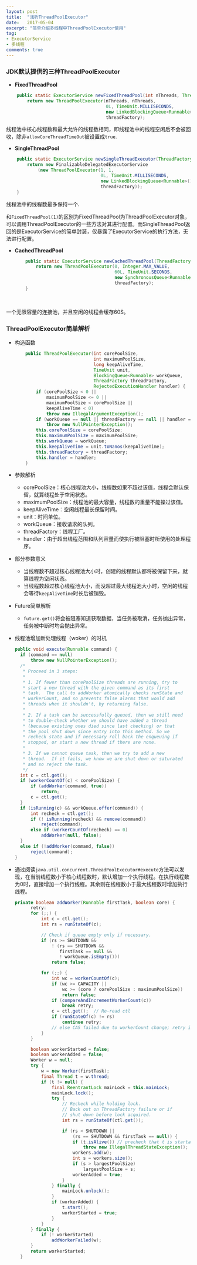 ```yaml
---
layout: post
title:  "浅析ThreadPoolExecutor"
date:   2017-05-04
excerpt: "简单介绍多线程中ThreadPoolExecutor使用"
tag:
- ExecutorService
- 多线程
comments: true
---
```


### JDK默认提供的三种ThreadPoolExecutor

- __FixedThreadPool__

``` java
    public static ExecutorService newFixedThreadPool(int nThreads, ThreadFactory threadFactory) {
        return new ThreadPoolExecutor(nThreads, nThreads,
                                      0L, TimeUnit.MILLISECONDS,
                                      new LinkedBlockingQueue<Runnable>(),
                                      threadFactory);
```



线程池中核心线程数和最大允许的线程数相同，即线程池中的线程空闲后不会被回收，除非```allowCoreThreadTimeOut```被设置成```true```.

- __SingleThreadPool__

``` java
    public static ExecutorService newSingleThreadExecutor(ThreadFactory threadFactory) {
        return new FinalizableDelegatedExecutorService
            (new ThreadPoolExecutor(1, 1,
                                    0L, TimeUnit.MILLISECONDS,
                                    new LinkedBlockingQueue<Runnable>(),
                                    threadFactory));
    }
```

线程池中的线程数最多保持一个.

和```FixedThreadPool(1)```的区别为FixedThreadPool为ThreadPoolExecutor对象，可以调用ThreadPoolExecutor的一些方法对其进行配置。而SingleThreadPool返回的是ExecutorService的简单封装，仅暴露了ExecutorService的执行方法，无法进行配置。

- __CachedThreadPool__

  ``` java
      public static ExecutorService newCachedThreadPool(ThreadFactory threadFactory) {
          return new ThreadPoolExecutor(0, Integer.MAX_VALUE,
                                        60L, TimeUnit.SECONDS,
                                        new SynchronousQueue<Runnable>(),
                                        threadFactory);
      }
  ```

  ​

一个无限容量的连接池，并且空闲的线程会缓存60S。



### ThreadPoolExecutor简单解析

- 构造函数

  ``` java
      public ThreadPoolExecutor(int corePoolSize,
                                int maximumPoolSize,
                                long keepAliveTime,
                                TimeUnit unit,
                                BlockingQueue<Runnable> workQueue,
                                ThreadFactory threadFactory,
                                RejectedExecutionHandler handler) {
          if (corePoolSize < 0 ||
              maximumPoolSize <= 0 ||
              maximumPoolSize < corePoolSize ||
              keepAliveTime < 0)
              throw new IllegalArgumentException();
          if (workQueue == null || threadFactory == null || handler == null)
              throw new NullPointerException();
          this.corePoolSize = corePoolSize;
          this.maximumPoolSize = maximumPoolSize;
          this.workQueue = workQueue;
          this.keepAliveTime = unit.toNanos(keepAliveTime);
          this.threadFactory = threadFactory;
          this.handler = handler;
      }
  ```

- 参数解析

  - corePoolSize：核心线程池大小，线程数如果不超过该值，线程会默认保留，就算线程处于空闲状态。
  - maximumPoolSize：线程池的最大容量，线程数的重量不能操过该值。
  - keepAliveTime：空闲线程最长保留时间。
  - unit：时间单位。
  - workQueue：接收请求的队列。
  - threadFactory：线程工厂。
  - handler：由于超出线程范围和队列容量而使执行被阻塞时所使用的处理程序。

- 部分参数意义

  - 当线程数不超过核心线程池大小时，创建的线程默认都将被保留下来，就算线程为空闲状态。
  - 当线程数超过核心线程池大小，而没超过最大线程池大小时，空闲的线程会等待```keepAliveTime```时长后被销毁。

- Future简单解析

  - ```future.get()```将会被阻塞知道获取数据，当任务被取消，任务抛出异常，任务被中断时均会抛出异常。

- 线程池增加新处理线程（woker）的时机

  ``` java
  public void execute(Runnable command) {
    if (command == null)
        throw new NullPointerException();
    /*
     * Proceed in 3 steps:
     *
     * 1. If fewer than corePoolSize threads are running, try to
     * start a new thread with the given command as its first
     * task.  The call to addWorker atomically checks runState and
     * workerCount, and so prevents false alarms that would add
     * threads when it shouldn't, by returning false.
     *
     * 2. If a task can be successfully queued, then we still need
     * to double-check whether we should have added a thread
     * (because existing ones died since last checking) or that
     * the pool shut down since entry into this method. So we
     * recheck state and if necessary roll back the enqueuing if
     * stopped, or start a new thread if there are none.
     *
     * 3. If we cannot queue task, then we try to add a new
     * thread.  If it fails, we know we are shut down or saturated
     * and so reject the task.
     */
    int c = ctl.get();
    if (workerCountOf(c) < corePoolSize) {
        if (addWorker(command, true))
            return;
        c = ctl.get();
    }
    if (isRunning(c) && workQueue.offer(command)) {
        int recheck = ctl.get();
        if (! isRunning(recheck) && remove(command))
            reject(command);
        else if (workerCountOf(recheck) == 0)
            addWorker(null, false);
    }
    else if (!addWorker(command, false))
        reject(command);
  }
  ```

- 通过阅读```java.util.concurrent.ThreadPoolExecutor#execute```方法可以发现，在当前线程数小于核心线程数时，默认增加一个执行线程。在执行线程数为0时，直接增加一个执行线程。其余则在线程数小于最大线程数时增加执行线程。
  ``` java
  private boolean addWorker(Runnable firstTask, boolean core) {
        retry:
        for (;;) {
            int c = ctl.get();
            int rs = runStateOf(c);

            // Check if queue empty only if necessary.
            if (rs >= SHUTDOWN &&
                ! (rs == SHUTDOWN &&
                   firstTask == null &&
                   ! workQueue.isEmpty()))
                return false;

            for (;;) {
                int wc = workerCountOf(c);
                if (wc >= CAPACITY ||
                    wc >= (core ? corePoolSize : maximumPoolSize))
                    return false;
                if (compareAndIncrementWorkerCount(c))
                    break retry;
                c = ctl.get();  // Re-read ctl
                if (runStateOf(c) != rs)
                    continue retry;
                // else CAS failed due to workerCount change; retry inner loop
            }
        }

        boolean workerStarted = false;
        boolean workerAdded = false;
        Worker w = null;
        try {
            w = new Worker(firstTask);
            final Thread t = w.thread;
            if (t != null) {
                final ReentrantLock mainLock = this.mainLock;
                mainLock.lock();
                try {
                    // Recheck while holding lock.
                    // Back out on ThreadFactory failure or if
                    // shut down before lock acquired.
                    int rs = runStateOf(ctl.get());

                    if (rs < SHUTDOWN ||
                        (rs == SHUTDOWN && firstTask == null)) {
                        if (t.isAlive()) // precheck that t is startable
                            throw new IllegalThreadStateException();
                        workers.add(w);
                        int s = workers.size();
                        if (s > largestPoolSize)
                            largestPoolSize = s;
                        workerAdded = true;
                    }
                } finally {
                    mainLock.unlock();
                }
                if (workerAdded) {
                    t.start();
                    workerStarted = true;
                }
            }
        } finally {
            if (! workerStarted)
                addWorkerFailed(w);
        }
        return workerStarted;
    }
  ```